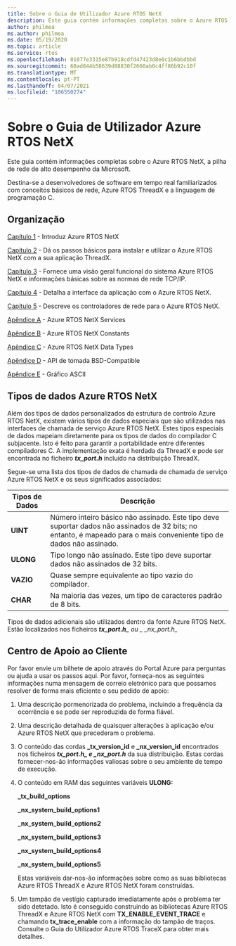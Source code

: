 ```yaml
---
title: Sobre o Guia de Utilizador Azure RTOS NetX
description: Este guia contém informações completas sobre o Azure RTOS NetX, a pilha de rede de alto desempenho da Microsoft.
author: philmea
ms.author: philmea
ms.date: 05/19/2020
ms.topic: article
ms.service: rtos
ms.openlocfilehash: 01077e3315e87b918cdfd47423d8e0c1b6bbdbbd
ms.sourcegitcommit: 60ad844b58639d88830f2660ab0c4ff86b92c10f
ms.translationtype: MT
ms.contentlocale: pt-PT
ms.lasthandoff: 04/07/2021
ms.locfileid: "106550274"
---
```

# <a name="about-the-azure-rtos-netx-user-guide"></a>Sobre o Guia de Utilizador Azure RTOS NetX

Este guia contém informações completas sobre o Azure RTOS NetX, a pilha de rede de alto desempenho da Microsoft.

Destina-se a desenvolvedores de software em tempo real familiarizados com conceitos básicos de rede, Azure RTOS ThreadX e a linguagem de programação C.

## <a name="organization"></a>Organização

[Capítulo 1](chapter1.md) - Introduz Azure RTOS NetX

[Capítulo 2](chapter2.md) - Dá os passos básicos para instalar e utilizar o Azure RTOS NetX com a sua aplicação ThreadX.

[Capítulo 3](chapter3.md) - Fornece uma visão geral funcional do sistema Azure RTOS NetX e informações básicas sobre as normas de rede TCP/IP.

[Capítulo 4](chapter4.md) - Detalha a interface da aplicação com o Azure RTOS NetX.

[Capítulo 5](chapter5.md) - Descreve os controladores de rede para o Azure RTOS NetX.

[Apêndice A](appendix-a.md) - Azure RTOS NetX Services

[Apêndice B](appendix-b.md) - Azure RTOS NetX Constants

[Apêndice C](appendix-c.md) - Azure RTOS NetX Data Types

[Apêndice D](appendix-d.md) - API de tomada BSD-Compatible

[Apêndice E](appendix-e.md) - Gráfico ASCII

## <a name="azure-rtos-netx-data-types"></a>Tipos de dados Azure RTOS NetX

Além dos tipos de dados personalizados da estrutura de controlo Azure RTOS NetX, existem vários tipos de dados especiais que são utilizados nas interfaces de chamada de serviço Azure RTOS NetX. Estes tipos especiais de dados mapeiam diretamente para os tipos de dados do compilador C subjacente. Isto é feito para garantir a portabilidade entre diferentes compiladores C. A implementação exata é herdada da ThreadX e pode ser encontrada no ficheiro ***tx_port.h*** incluído na distribuição ThreadX.

Segue-se uma lista dos tipos de dados de chamada de chamada de serviço Azure RTOS NetX e os seus significados associados:

| Tipos de Dados | Descrição  |
| --------- | ------------------------------------------------------------------------------------------------------------------------------------- |
| **UINT**  | Número inteiro básico não assinado. Este tipo deve suportar dados não assinados de 32 bits; no entanto, é mapeado para o mais conveniente tipo de dados não assinado. |
| **ULONG** | Tipo longo não assinado. Este tipo deve suportar dados não assinados de 32 bits.                                                                      |
| **VAZIO**  | Quase sempre equivalente ao tipo vazio do compilador.                                                                                 |
| **CHAR**  | Na maioria das vezes, um tipo de caracteres padrão de 8 bits.                                                                                           |

Tipos de dados adicionais são utilizados dentro da fonte Azure RTOS NetX. Estão localizados nos ficheiros ***tx_port.h_** ou _ *_nx_port.h*_*

## <a name="customer-support-center"></a>Centro de Apoio ao Cliente

Por favor envie um bilhete de apoio através do Portal Azure para perguntas ou ajuda a usar os passos aqui. Por favor, forneça-nos as seguintes informações numa mensagem de correio eletrónico para que possamos resolver de forma mais eficiente o seu pedido de apoio:

1. Uma descrição pormenorizada do problema, incluindo a frequência da ocorrência e se pode ser reproduzida de forma fiável.

2. Uma descrição detalhada de quaisquer alterações à aplicação e/ou Azure RTOS NetX que precederam o problema.

3. O conteúdo das cordas **_tx_version_id** e **_nx_version_id** encontrados nos ficheiros **_tx_port.h_*_ e _*_nx_port.h_** da sua distribuição. Estas cordas fornecer-nos-ão informações valiosas sobre o seu ambiente de tempo de execução.

4. O conteúdo em RAM das seguintes variáveis **ULONG:**

    **_tx_build_options**

    **_nx_system_build_options1**

    **_nx_system_build_options2**

    **_nx_system_build_options3**

    **_nx_system_build_options4**

    **_nx_system_build_options5**

    Estas variáveis dar-nos-ão informações sobre como as suas bibliotecas Azure RTOS ThreadX e Azure RTOS NetX foram construídas.

5. Um tampão de vestígio capturado imediatamente após o problema ter sido detetado. Isto é conseguido construindo as bibliotecas Azure RTOS ThreadX e Azure RTOS NetX com **TX_ENABLE_EVENT_TRACE** e chamando **tx_trace_enable** com a informação do tampão de traços. Consulte o Guia do Utilizador Azure RTOS TraceX para obter mais detalhes.

